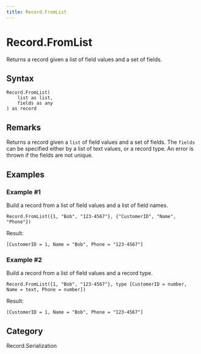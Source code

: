 ```yaml
---
title: Record.FromList
---
```


# Record.FromList


Returns a record given a list of field values and a set of fields.


## Syntax

```powerquery
Record.FromList(
    list as list,
    fields as any
) as record
```


## Remarks

Returns a record given a <code>list</code> of field values and a set of fields.  The <code>fields</code> can be specified either by a list of text values, or a record type.  An error is thrown if the fields are not unique.


## Examples

### Example #1 
Build a record from a list of field values and a list of field names.
```powerquery
Record.FromList({1, "Bob", "123-4567"}, {"CustomerID", "Name", "Phone"})
```

Result: 
```powerquery
[CustomerID = 1, Name = "Bob", Phone = "123-4567"]
```


### Example #2 
Build a record from a list of field values and a record type.
```powerquery
Record.FromList({1, "Bob", "123-4567"}, type [CustomerID = number, Name = text, Phone = number])
```

Result: 
```powerquery
[CustomerID = 1, Name = "Bob", Phone = "123-4567"]
```




## Category
Record.Serialization
